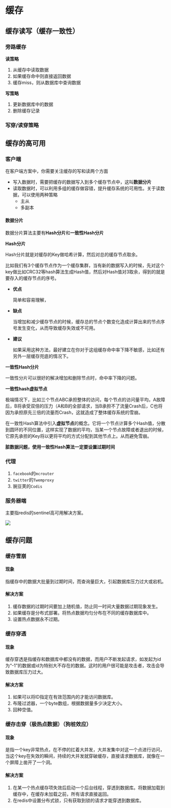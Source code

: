 # 缓存

## 缓存读写（缓存一致性）

### 旁路缓存

**读策略**

1. 从缓存中读取数据
2. 如果缓存命中则直接返回数据
3. 缓存miss，则从数据库中查询数据

**写策略**

1. 更新数据库中的数据
2. 删除缓存记录

### 写穿/读穿策略



## 缓存的高可用

### 客户端

在客户端方案中，你需要关注缓存的写和读两个方面

- 写入数据时，需要把缓存的数据写入到多个缓存节点中，这叫**数据分片**
- 读取数据时，可以利用多组的缓存做容错，提升缓存系统的可用性。关于读数据，可以使用两种策略
  - 主从
  - 多副本

#### 数据分片

数据分片算法主要有**Hash分片**和**一致性Hash分片**

**Hash分片**

Hash分片就是对缓存的Key做哈希计算，然后对总的缓存节点取余。

比如我们有3个缓存节点作为一个缓存集群，当有新的数据写入的时候，先对这个key做比如CRC32等hash算法生成Hash值，然后对Hash值对3取余，得到的就是要存入的缓存节点的序号。

- **优点**

  简单和容易理解，

- **缺点**

  当增加和减少缓存节点的时候，缓存总的节点个数变化造成计算出来的节点序号发生变化，从而导致缓存失效或不可用。

- **建议**

  如果采用这种方法，最好建立在你对于这组缓存命中率下降不敏感，比如还有另外一层缓存兜底的情况下。

**一致性Hash分片**

一致性分片可以很好的解决增加和删除节点时，命中率下降的问题。

**一致性hash虚拟节点**

极端情况下，比如三个节点ABC承担整体的访问，每个节点的访问量平均，A故障后，B将承受双倍的压力（A和B的全部请求，当B承担不了流量Crash后，C也将因为承担原先三倍的流量而Crash，这就造成了整体缓存系统的雪崩。

在一致性Hash算法中引入**虚拟节点**的概念。它将一个节点计算多个Hash值，分散到圆环的不同位置，这样实现了数据的平均，当某一个节点故障或者退出的时候，它原先承担的Key将以更将平均的方式分配到其他节点上。从而避免雪崩。

**脏数据问题，使用一致性Hash算法一定要设置过期时间**



### 代理

1. `facebook`的`mcrouter`
2. `twitter`的`Twemproxy`
3. 豌豆荚的`Codis`



### 服务器端

主要指redis的sentinel高可用解决方案。

![](https://cdn.clinan.xyz/redis-sentinel.png)



## 缓存问题

### 缓存雪崩

#### 现象

指缓存中的数据大批量到过期时间，而查询量巨大，引起数据库压力过大或宕机。

#### 解决方案

1. 缓存数据的过期时间要加上随机值，防止同一时间大量数据过期现象发生。
2. 如果缓存是分布式部署。将热点数据均匀分布在不同的缓存数据库中。
3. 设置热点数据永不过期。

### 缓存穿透

#### 现象

缓存穿透是指缓存和数据库中都没有的数据，而用户不断发起请求，如发起为id为“-1”的数据或id为特别大不存在的数据。这时的用户很可能是攻击者，攻击会导致数据库压力过大。

#### 解决方案

1. 如果可以将ID指定在有效范围内的才能访问数据库。
2. 布隆过滤器，一个byte数组，根据数据量多少决定大小。
3. 回种空值。

### 缓存击穿（极热点数据）（狗桩效应）

#### 现象

是指一个key非常热点，在不停的扛着大并发，大并发集中对这一个点进行访问，当这个key在失效的瞬间，持续的大并发就穿破缓存，直接请求数据库，就像在一个屏障上凿开了一个洞。

#### 解决方案

1. 在某一个热点缓存项失效后启动一个后台线程，穿透到数据库。将数据加载到缓存中，在缓存未加载之前，所有请求直接返回。
2. 在redis中设置分布式锁，只有获取到锁的请求才能穿透到数据库。

